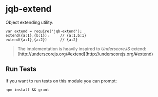 jqb-extend
==========

Object extending utility:

    var extend = require('jqb-extend');
    extend({a:1},{b:1});     // {a:1,b:1}
    extend({a:1},{a:2})      // {a:2}
    
> The implementation is heavily inspired to _UnderscoreJS_ extend:  
> [http://underscorejs.org/#extend](http://underscorejs.org/#extend)
    
## Run Tests

If you want to run tests on this module you can prompt:

    npm install && grunt
    